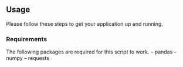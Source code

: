 ## Usage
Please follow these steps to get your application up and running.

### Requirements
The following packages are required for this script to work.
– pandas
– numpy
– requests


